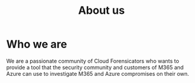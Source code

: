 ﻿---
layout: default
title: About us
---
#  Who we are
We are a passionate community of Cloud Forensicators who wants to provide a tool that the security community and customers of M365 and Azure can use to investigate M365 and Azure compromises on their own.